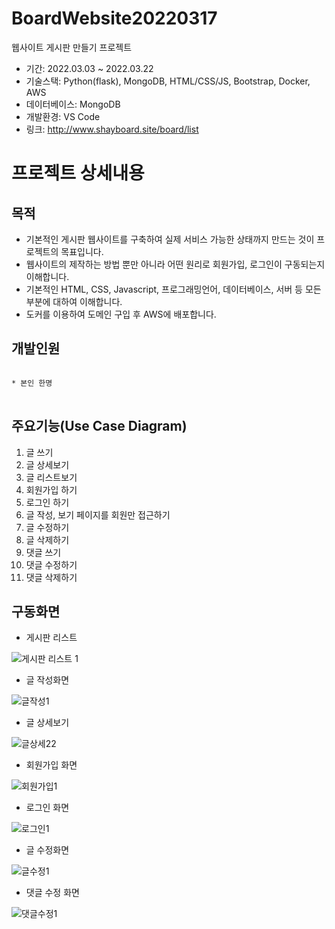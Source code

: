 # BoardWebsite20220317
웹사이트 게시판 만들기 프로젝트

* 기간: 2022.03.03 ~ 2022.03.22
* 기술스택: Python(flask), MongoDB, HTML/CSS/JS, Bootstrap, Docker, AWS
* 데이터베이스: MongoDB
* 개발환경: VS Code
* 링크: http://www.shayboard.site/board/list


프로젝트 상세내용
=============
목적
-------------
* 기본적인 게시판 웹사이트를 구축하여 실제 서비스 가능한 상태까지 만드는 것이 프로젝트의 목표입니다.
* 웹사이트의 제작하는 방법 뿐만 아니라 어떤 원리로 회원가입, 로그인이 구동되는지 이해합니다.
* 기본적인 HTML, CSS, Javascript, 프로그래밍언어, 데이터베이스, 서버 등 모든 부분에 대하여 이해합니다.
* 도커를 이용하여 도메인 구입 후 AWS에 배포합니다.


개발인원
-------------
<pre>
<code>
* 본인 한명
</code>
</pre>


주요기능(Use Case Diagram)
-------------
1. 글 쓰기
2. 글 상세보기
3. 글 리스트보기
4. 회원가입 하기
5. 로그인 하기
6. 글 작성, 보기 페이지를 회원만 접근하기
7. 글 수정하기
8. 글 삭제하기
9. 댓글 쓰기
10. 댓글 수정하기
11. 댓글 삭제하기


구동화면
-------------
* 게시판 리스트

![게시판 리스트 1](https://user-images.githubusercontent.com/63482037/158726014-1537d908-ca40-4396-8beb-be78e41e23ca.PNG)




* 글 작성화면

![글작성1](https://user-images.githubusercontent.com/63482037/158726048-9cfe24d9-7fc3-4f61-ad38-f643b64c9e10.PNG)




* 글 상세보기

![글상세22](https://user-images.githubusercontent.com/63482037/158727102-f98dcb0b-1cd6-4221-a6d2-44b253a22d30.PNG)




* 회원가입 화면

![회원가입1](https://user-images.githubusercontent.com/63482037/158726158-43facca0-dd96-4c7a-9481-2cb724149ece.PNG)




* 로그인 화면

![로그인1](https://user-images.githubusercontent.com/63482037/158726534-f69f3b62-65a0-4ac1-9bc4-00ae8f1e7aa6.PNG)




* 글 수정화면

![글수정1](https://user-images.githubusercontent.com/63482037/158726079-20d2f6bb-2c79-40ba-a5c0-6c82431ffef7.PNG)



* 댓글 수정 화면

![댓글수정1](https://user-images.githubusercontent.com/63482037/158726515-70c03d81-573d-498d-b03b-e719a9dae0e4.PNG)
